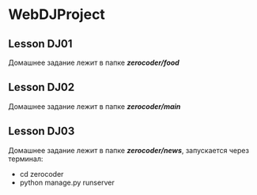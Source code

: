 # WebDJProject
## Lesson DJ01
Домашнее задание лежит в папке ***zerocoder/food***
## Lesson DJ02
Домашнее задание лежит в папке ***zerocoder/main***
## Lesson DJ03
Домашнее задание лежит в папке ***zerocoder/news***, запускается через терминал:
   - cd zerocoder
   - python manage.py runserver
